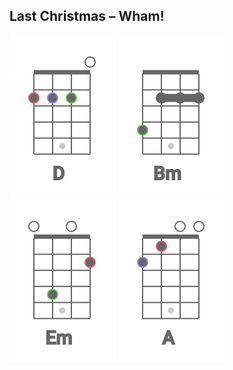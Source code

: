 ## Last Christmas – Wham!

![D][] ![Bm][] ![Em][] ![A][]

[D]: https://raw.githubusercontent.com/Capevace/ukulele-chords/main/svgs/D.svg
[Bm]: https://raw.githubusercontent.com/Capevace/ukulele-chords/main/svgs/Bm.svg
[Em]: https://raw.githubusercontent.com/Capevace/ukulele-chords/main/svgs/Em.svg
[A]: https://raw.githubusercontent.com/Capevace/ukulele-chords/main/svgs/A.svg